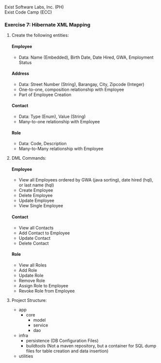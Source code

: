 Exist Software Labs, Inc. (PH)  
Exist Code Camp (ECC)  

### Exercise 7: Hibernate XML Mapping 
1. Create the following entities:
    #### Employee
    * Data: Name (Embedded), Birth Date, Date Hired, GWA, Employment Status

    #### Address
    * Data: Street Number (String), Barangay, City, Zipcode (Integer)
    * One-to-one, composition relationship with Employee
    * Part of Employee Creation

    #### Contact
    * Data: Type (Enum), Value (String)
    * Many-to-one relationship with Employee

    #### Role
    * Data: Code, Description
    * Many-to-Many relationship with Employee

2. DML Commands:
    #### Employee
    * View all Employees ordered by GWA (java sorting), date hired (hql), or last name (hql)
    * Create Employee
    * Delete Employee
    * Update Employee
    * View Single Employee
  
    #### Contact
    * View all Contacts
    * Add Contact to Employee
    * Update Contact
    * Delete Contact

    #### Role
    * View all Roles
    * Add Role
    * Update Role
    * Remove Role
    * Assign Role to Employee
    * Revoke Role from Employee
    
 3. Project Structure:
    - app
      - core
        - model
        - service
        - dao  
    - infra
      - persistence (DB Configuration Files)
      - buildtools (Not a maven repository, but a container for SQL dump files for table creation and data insertion)
    - utilities

